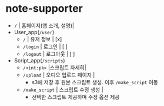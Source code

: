 ﻿# note-supporter

- `/` | 홈페이지(앱 소개, 설명)|
- User_app(`/user`)
  - `/` | 유저 정보 | [x]
  - `/login` | 로그인 | [ ]
  - `/logout` | 로그아웃 | [ ]
- Script_app(`/scripts`)
  - `/<int:pk>` |스크립트 자세히|
  - `/upload` | 오디오 업로드 페이지 |
    - s3에 저장 후 원본 스크립트 생성. 이후 `/make_script` 이동
  - `/make_script` | 스크립트 수정 생성 |
    - 선택한 스크립트 제공하며 수정 옵션 제공
